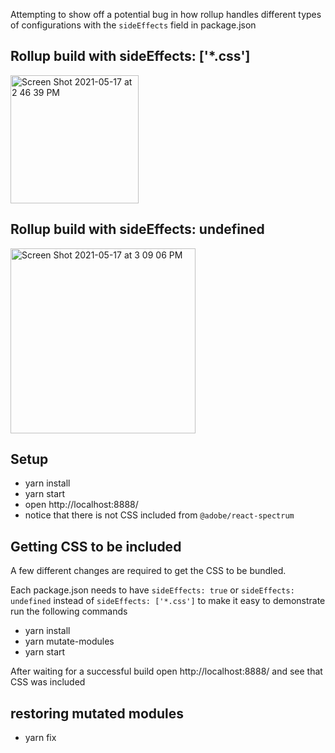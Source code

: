 Attempting to show off a potential bug in how rollup handles different types of configurations with the `sideEffects` field in package.json

## Rollup build with sideEffects: ['*.css']
<img width="205" alt="Screen Shot 2021-05-17 at 2 46 39 PM" src="https://user-images.githubusercontent.com/3059715/118557085-f52b6e00-b721-11eb-81b3-bceb0b722401.png">

## Rollup build with sideEffects: undefined
<img width="296" alt="Screen Shot 2021-05-17 at 3 09 06 PM" src="https://user-images.githubusercontent.com/3059715/118557213-1ab87780-b722-11eb-9eda-23d2d7fde66c.png">




## Setup
- yarn install
- yarn start
- open http://localhost:8888/
- notice that there is not CSS included from `@adobe/react-spectrum`

## Getting CSS to be included

A few different changes are required to get the CSS to be bundled.

Each package.json needs to have `sideEffects: true` or `sideEffects: undefined` instead of `sideEffects: ['*.css']` to make it easy to demonstrate run the following commands

- yarn install
- yarn mutate-modules
- yarn start

After waiting for a successful build open http://localhost:8888/ and see that CSS was included

## restoring mutated modules

- yarn fix
